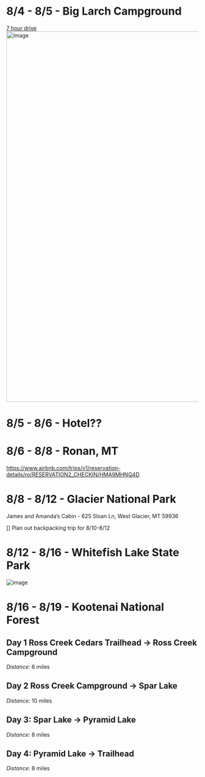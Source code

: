 # 8/4 - 8/5 - Big Larch Campground

[7 hour drive](https://maps.app.goo.gl/FaYre8HtA39RkCMC8)
<img width="971" alt="image" src="https://github.com/user-attachments/assets/af853a19-9ffd-43a1-966c-fc81a1a0dcf0">

# 8/5 - 8/6 - Hotel??

# 8/6 - 8/8 - Ronan, MT


https://www.airbnb.com/trips/v1/reservation-details/ro/RESERVATION2_CHECKIN/HMA9MHNQ4D




# 8/8 - 8/12 - Glacier National Park
James and Amanda’s Cabin - 625 Sloan Ln, West Glacier, MT 59936


[] Plan out backpacking trip for 8/10-8/12



# 8/12 - 8/16 - Whitefish Lake State Park 

![image](https://github.com/alowry721/August2024/assets/18517196/64a1a233-4a4f-4e8e-b328-eb9e132366a3)


# 8/16 - 8/19 - Kootenai National Forest

## Day 1 Ross Creek Cedars Trailhead -> Ross Creek Campground

*Distance:*  6 miles

## Day 2 Ross Creek Campground -> Spar Lake

*Distance:*  10 miles

## Day 3: Spar Lake -> Pyramid Lake

*Distance:* 8 miles

## Day 4: Pyramid Lake -> Trailhead

*Distance:* 8 miles
